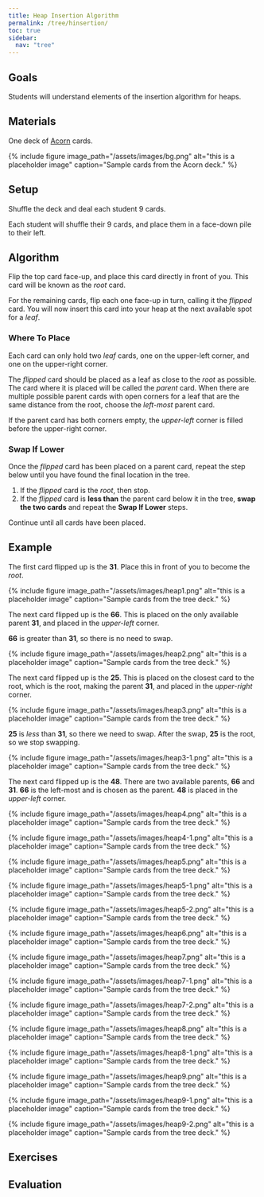 ```yaml
---
title: Heap Insertion Algorithm
permalink: /tree/hinsertion/
toc: true
sidebar:
  nav: "tree"
---
```


## Goals

Students will understand elements of the insertion algorithm
for heaps.

## Materials

One deck of [Acorn]({{site.baseurl}}/tree) cards.

{% include figure image_path="/assets/images/bg.png" alt="this is a placeholder image" caption="Sample cards from the Acorn deck." %}

## Setup

Shuffle the deck and deal each student 9 cards.

Each student will shuffle their 9 cards, and place them
in a face-down pile to their left.

## Algorithm

Flip the top card face-up, and place this card directly
in front of you. This card will be known as the *root* card.

For the remaining cards, flip each one face-up in turn,
calling it the *flipped* card. You will now insert this
card into your heap at the next available spot for a *leaf*.

### Where To Place

Each card can only hold two *leaf* cards, one on the upper-left corner,
and one on the upper-right corner.

The *flipped* card should be placed as a leaf as close to the *root* as possible.
The card where it is placed will be called the *parent* card.
When there are multiple possible parent cards with open corners for a leaf that
are the same distance from the root, choose the *left-most* parent card.

If the parent card has both corners empty, the *upper-left* corner is filled
before the upper-right corner.

### Swap If Lower

Once the *flipped* card has been placed on a parent card, repeat the step
below until you have found the final location in the tree.

1. If the *flipped* card is the *root*, then stop.
2. If the *flipped* card is **less than** the parent card below it in
  the tree, **swap the two cards** and repeat the **Swap If Lower** steps.

Continue until all cards have been placed.

## Example

The first card flipped up is the **31**. Place this in front of you
to become the *root*.

{% include figure image_path="/assets/images/heap1.png" alt="this is a placeholder image" caption="Sample cards from the tree deck." %}

The next card flipped up is the **66**. This is placed on the only
available parent **31**, and placed in the *upper-left* corner.

**66** is
greater than **31**, so there is no need to swap.

{% include figure image_path="/assets/images/heap2.png" alt="this is a placeholder image" caption="Sample cards from the tree deck." %}

The next card flipped up is the **25**. This is placed on the closest
card to the root, which is the root, making the parent **31**,
and placed in the *upper-right* corner.

{% include figure image_path="/assets/images/heap3.png" alt="this is a placeholder image" caption="Sample cards from the tree deck." %}

**25** is
*less* than **31**, so there we need to swap. After the swap, **25** is the root, so
we stop swapping.

{% include figure image_path="/assets/images/heap3-1.png" alt="this is a placeholder image" caption="Sample cards from the tree deck." %}

The next card flipped up is the **48**. There are two
available parents, **66** and **31**. **66** is the left-most and is
chosen as the parent. **48** is placed in the *upper-left* corner.

{% include figure image_path="/assets/images/heap4.png" alt="this is a placeholder image" caption="Sample cards from the tree deck." %}

{% include figure image_path="/assets/images/heap4-1.png" alt="this is a placeholder image" caption="Sample cards from the tree deck." %}

{% include figure image_path="/assets/images/heap5.png" alt="this is a placeholder image" caption="Sample cards from the tree deck." %}

{% include figure image_path="/assets/images/heap5-1.png" alt="this is a placeholder image" caption="Sample cards from the tree deck." %}

{% include figure image_path="/assets/images/heap5-2.png" alt="this is a placeholder image" caption="Sample cards from the tree deck." %}

{% include figure image_path="/assets/images/heap6.png" alt="this is a placeholder image" caption="Sample cards from the tree deck." %}

{% include figure image_path="/assets/images/heap7.png" alt="this is a placeholder image" caption="Sample cards from the tree deck." %}

{% include figure image_path="/assets/images/heap7-1.png" alt="this is a placeholder image" caption="Sample cards from the tree deck." %}

{% include figure image_path="/assets/images/heap7-2.png" alt="this is a placeholder image" caption="Sample cards from the tree deck." %}

{% include figure image_path="/assets/images/heap8.png" alt="this is a placeholder image" caption="Sample cards from the tree deck." %}

{% include figure image_path="/assets/images/heap8-1.png" alt="this is a placeholder image" caption="Sample cards from the tree deck." %}

{% include figure image_path="/assets/images/heap9.png" alt="this is a placeholder image" caption="Sample cards from the tree deck." %}

{% include figure image_path="/assets/images/heap9-1.png" alt="this is a placeholder image" caption="Sample cards from the tree deck." %}

{% include figure image_path="/assets/images/heap9-2.png" alt="this is a placeholder image" caption="Sample cards from the tree deck." %}

## Exercises


## Evaluation
